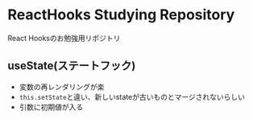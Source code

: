 # ReactHooks Studying Repository
React Hooksのお勉強用リポジトリ

## useState(ステートフック)
- 変数の再レンダリングが楽
- `this.setState`と違い、新しいstateが古いものとマージされないらしい
- 引数に初期値が入る
